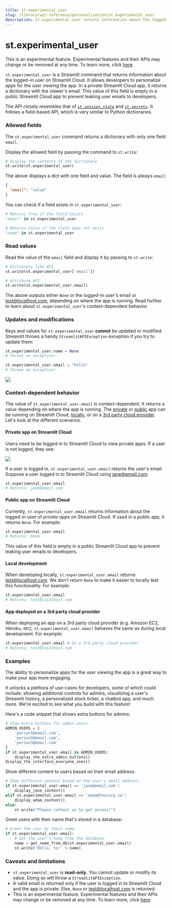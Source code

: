 ```yaml
---
title: st.experimental_user
slug: /library/api-reference/personalization/st.experimental_user
description: st.experimental_user returns information about the logged-in user of private apps on Streamlit Cloud.
---
```


# st.experimental_user

<Important>

This is an experimental feature. Experimental features and their APIs may change or be removed at any time. To learn more, click [here](/library/advanced-features/prerelease#experimental-features).

</Important>

`st.experimental_user` is a Streamlit command that returns information about the logged-in user on Streamlit Cloud. It allows developers to personalize apps for the user viewing the app. In a private Streamlit Cloud app, it returns a dictionary with the viewer's email. This value of this field is empty in a public Streamlit Cloud app to prevent leaking user emails to developers.

The API closely resembles that of [`st.session_state`](/library/api-reference/session-state) and [`st.secrets`](/streamlit-cloud/get-started/deploy-an-app/connect-to-data-sources/secrets-management). It follows a field-based API, which is very similar to Python dictionaries.

### Allowed fields

The `st.experimental_user` command returns a dictionary with only one field: `email`.

Display the allowed field by passing the command to `st.write`:

```python
# Display the contents of the dictionary
st.write(st.experimental_user)
```

The above displays a dict with one field and value. The field is always `email`:

```json
{
  "email": "value"
}
```

You can check if a field exists in `st.experimental_user`:

```python
# Returns True if the field exists
"email" in st.experimental_user

# Returns False if the field does not exist
"name" in st.experimental_user
```

### Read values

Read the value of the `email` field and display it by passing to `st.write`:

```python
# Dictionary like API
st.write(st.experimental_user['email'])

# Attribute API
st.write(st.experimental_user.email)
```

The above outputs either `None` or the logged-in user's email or test@localhost.com, depending on where the app is running. Read further to learn about `st.experimental_user`'s context-dependent behavior.

### Updates and modifications

Keys and values for `st.experimental_user` **cannot** be updated or modified. Streamlit throws a handy `StreamlitAPIException` exception if you try to update them:

```python
st.experimental_user.name = None
# Throws an exception!

st.experimental_user.email = "hello"
# Throws an exception!
```

<Image src="/images/st-user-value-exception.png" />

### Context-dependent behavior

The value of `st.experimental_user.email` is context-dependent. It returns a value depending on where the app is running. The [private](#private-app-on-streamlit-cloud) or [public](#public-app-on-streamlit-cloud) app can be running on Streamlit Cloud, [locally](#local-development), or on a [3rd party cloud provider](#app-deployed-on-a-3rd-party-cloud-provider). Let's look at the different scenarios.

#### **Private app on Streamlit Cloud**

Users need to be logged in to Streamlit Cloud to view private apps. If a user is not logged, they see:

<div style={{ maxWidth: '65%', marginBottom: '-1em', marginLeft: '8em' }}>
    <Image src="/images/private-app-access.png" />
</div>

If a user is logged in, `st.experimental_user.email` returns the user's email. Suppose a user logged in to Streamlit Cloud using jane@email.com:

```python
st.experimental_user.email
# Returns: jane@email.com
```

#### **Public app on Streamlit Cloud**

Currently, `st.experimental_user.email` returns information about the logged-in user of _private apps_ on Streamlit Cloud. If used in a public app, it returns `None`. For example:

```python
st.experimental_user.email
# Returns: None
```

This value of this field is empty in a public Streamlit Cloud app to prevent leaking user emails to developers.

#### **Local development**

When developing locally, `st.experimental_user.email` returns test@localhost.com. We don't return `None` to make it easier to locally test this functionality. For example:

```python
st.experimental_user.email
# Returns: test@localhost.com
```

#### **App deployed on a 3rd party cloud provider**

When deploying an app on a 3rd party cloud provider (e.g. Amazon EC2, Heroku, etc), `st.experimental_user.email` behaves the same as during local development. For example:

```python
st.experimental_user.email # On a 3rd party cloud provider
# Returns: test@localhost.com
```

### Examples

The ability to personalize apps for the user viewing the app is a great way to make your app more engaging.

It unlocks a plethora of use-cases for developers, some of which could include: showing additional controls for admins, visualizing a user's Streamlit history, a personalized stock ticker, a chatbot app, and much more. We're excited to see what you build with this feature!

Here's a code snippet that shows extra buttons for admins:

```python
# Show extra buttons for admin users.
ADMIN_USERS = {
    'person1@email.com',
    'person2@email.com',
    'person3@email.com'
}
if st.experimental_user.email in ADMIN_USERS:
    display_the_extra_admin_buttons()
display_the_interface_everyone_sees()
```

Show different content to users based on their email address:

```python
# Show different content based on the user's email address.
if st.experimental_user.email == 'jane@email.com':
    display_jane_content()
elif st.experimental_user.email == 'adam@foocorp.io':
    display_adam_content()
else:
    st.write("Please contact us to get access!")
```

Greet users with their name that's stored in a database:

```python
# Greet the user by their name.
if st.experimental_user.email:
    # Get the user's name from the database.
    name = get_name_from_db(st.experimental_user.email)
    st.write('Hello, %s!' % name)
```

### Caveats and limitations

- `st.experimental_user` is **read-only**. You cannot update or modify its value. Doing so will throw a `StreamlitAPIException`.
- A valid email is returned only if the user is logged in to Streamlit Cloud and the app is private. Else, `None` or test@localhost.com is returned.
- This is an experimental feature. Experimental features and their APIs may change or be removed at any time. To learn more, click [here](/library/advanced-features/prerelease#experimental-features).
